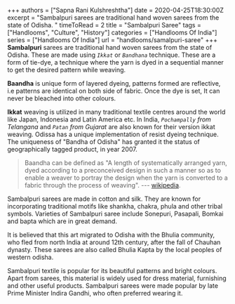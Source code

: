 +++
authors = ["Sapna Rani Kulshreshtha"]
date = 2020-04-25T18:30:00Z
excerpt = "Sambalpuri sarees are traditional hand woven sarees from the state of Odisha. "
timeToRead = 2
title = "Sambalpuri Saree"
tags = ["Handlooms", "Culture", "History"]
categories = ["Handlooms Of India"]
series = ["Handlooms Of India"]
url = "handlooms/samalpuri-saree"
+++
**Sambalpuri** sarees are traditional hand woven sarees from the state of Odisha. These  are made using _`Ikkat`_ or _`Bandhana`_ technique. These are a form of tie-dye, a technique where the yarn is dyed in a sequential manner to get the desired pattern while weaving.

**Baandha** is unique form of layered dyeing, patterns formed are reflective, i.e patterns are identical on both side of fabric. Once the dye is set, It can never be bleached into other colours. 

**Ikkat** weaving is utilized in many traditional textile centres around the world like Japan, Indonesia and Latin America etc. In India, _`Pochampally` from Telangana_ and _`Patan` from Gujarat_ are also known for their version ikkat weaving. Odissa has a unique implementation of resist dyeing technique. The uniqueness of "Bandha of Odisha" has granted it the status of geographically tagged product, in year 2007.

> Baandha can be defined as "A length of systematically arranged yarn, dyed according to a preconceived design in such a manner so as to enable a weaver to portray the design when the yarn is converted to a fabric through the process of weaving". --- [wikipedia](https://en.wikipedia.org/wiki/Sambalpuri_sari).

Sambalpuri sarees are made in cotton and silk. They are known for incorporating traditional motifs like shankha, chakra, phula and other tribal symbols. Varieties of Sambalpuri saree include Sonepuri, Pasapali, Bomkai and bapta which are in great demand.

It is believed that this art migrated to Odisha with the Bhulia community, who fled from north India at around 12th century, after the fall of Chauhan dynasty. These sarees are also called Bhulia Kapta by the local peoples of western odisha. 

Sambalpuri textile is popular for its beautiful patterns and bright colours. Apart from sarees, this material is widely used for dress material, furnishing and other useful products. Sambalpuri sarees were made popular by late Prime Minister Indira Gandhi, who often preferred wearing it. 
